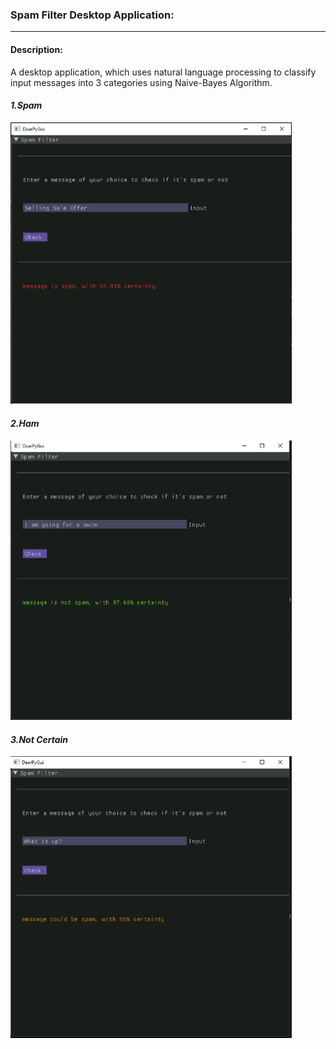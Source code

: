 ### Spam Filter Desktop Application:
----------
#### Description:
A desktop application, which uses natural language processing to classify input messages into 3 categories using Naive-Bayes Algorithm.
#### ***1.Spam***
<img src="Images/spam.png" width=450>

#### ***2.Ham***
<img src="Images/ham.png" width=450>

#### ***3.Not Certain***
<img src="Images/uncertain.png" width=450>
